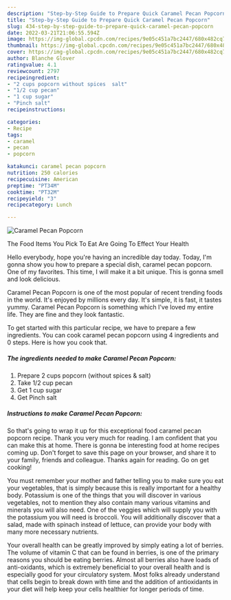 ```yaml
---
description: "Step-by-Step Guide to Prepare Quick Caramel Pecan Popcorn"
title: "Step-by-Step Guide to Prepare Quick Caramel Pecan Popcorn"
slug: 434-step-by-step-guide-to-prepare-quick-caramel-pecan-popcorn
date: 2022-03-21T21:06:55.594Z
image: https://img-global.cpcdn.com/recipes/9e05c451a7bc2447/680x482cq70/caramel-pecan-popcorn-recipe-main-photo.jpg
thumbnail: https://img-global.cpcdn.com/recipes/9e05c451a7bc2447/680x482cq70/caramel-pecan-popcorn-recipe-main-photo.jpg
cover: https://img-global.cpcdn.com/recipes/9e05c451a7bc2447/680x482cq70/caramel-pecan-popcorn-recipe-main-photo.jpg
author: Blanche Glover
ratingvalue: 4.1
reviewcount: 2797
recipeingredient:
- "2 cups popcorn without spices  salt"
- "1/2 cup pecan"
- "1 cup sugar"
- "Pinch salt"
recipeinstructions:

categories:
- Recipe
tags:
- caramel
- pecan
- popcorn

katakunci: caramel pecan popcorn 
nutrition: 250 calories
recipecuisine: American
preptime: "PT34M"
cooktime: "PT32M"
recipeyield: "3"
recipecategory: Lunch

---
```



![Caramel Pecan Popcorn](https://img-global.cpcdn.com/recipes/9e05c451a7bc2447/680x482cq70/caramel-pecan-popcorn-recipe-main-photo.jpg)

The Food Items You Pick To Eat Are Going To Effect Your Health

Hello everybody, hope you're having an incredible day today. Today, I'm gonna show you how to prepare a special dish, caramel pecan popcorn. One of my favorites. This time, I will make it a bit unique. This is gonna smell and look delicious.



Caramel Pecan Popcorn is one of the most popular of recent trending foods in the world. It's enjoyed by millions every day. It's simple, it is fast, it tastes yummy. Caramel Pecan Popcorn is something which I've loved my entire life. They are fine and they look fantastic.


To get started with this particular recipe, we have to prepare a few ingredients. You can cook caramel pecan popcorn using 4 ingredients and 0 steps. Here is how you cook that.

<!--inarticleads1-->

##### The ingredients needed to make Caramel Pecan Popcorn:

1. Prepare 2 cups popcorn (without spices &amp; salt)
1. Take 1/2 cup pecan
1. Get 1 cup sugar
1. Get Pinch salt




<!--inarticleads2-->

##### Instructions to make Caramel Pecan Popcorn:





So that's going to wrap it up for this exceptional food caramel pecan popcorn recipe. Thank you very much for reading. I am confident that you can make this at home. There is gonna be interesting food at home recipes coming up. Don't forget to save this page on your browser, and share it to your family, friends and colleague. Thanks again for reading. Go on get cooking!

You must remember your mother and father telling you to make sure you eat your vegetables, that is simply because this is really important for a healthy body. Potassium is one of the things that you will discover in various vegetables, not to mention they also contain many various vitamins and minerals you will also need. One of the veggies which will supply you with the potassium you will need is broccoli. You will additionally discover that a salad, made with spinach instead of lettuce, can provide your body with many more necessary nutrients.

Your overall health can be greatly improved by simply eating a lot of berries. The volume of vitamin C that can be found in berries, is one of the primary reasons you should be eating berries. Almost all berries also have loads of anti-oxidants, which is extremely beneficial to your overall health and is especially good for your circulatory system. Most folks already understand that cells begin to break down with time and the addition of antioxidants in your diet will help keep your cells healthier for longer periods of time.
